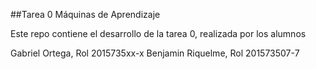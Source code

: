 ##Tarea 0 Máquinas de Aprendizaje

Este repo contiene el desarrollo de la tarea 0, realizada por los alumnos

Gabriel Ortega, Rol 2015735xx-x
Benjamin Riquelme, Rol 201573507-7
